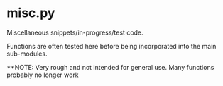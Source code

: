 # misc.py

Miscellaneous snippets/in-progress/test code.

Functions are often tested here before being incorporated into the main sub-modules.

**NOTE: Very rough and not intended for general use. Many functions probably no longer work 
